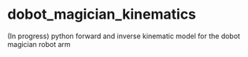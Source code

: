 # dobot_magician_kinematics
(In progress) python forward and inverse kinematic model for the dobot magician robot arm
